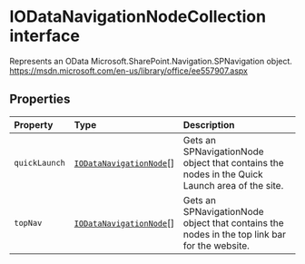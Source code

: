 # IODataNavigationNodeCollection interface





Represents an OData Microsoft.SharePoint.Navigation.SPNavigation object. 
https://msdn.microsoft.com/en-us/library/office/ee557907.aspx




## Properties

| Property	   | Type	| Description|
|:-------------|:-------|:-----------|
|`quickLaunch`      | [`IODataNavigationNode`](../sp-client-base/iodatanavigationnode.md)[] | Gets an SPNavigationNode object that contains  the nodes in the Quick Launch area of the site. |
|`topNav`      | [`IODataNavigationNode`](../sp-client-base/iodatanavigationnode.md)[] | Gets an SPNavigationNode object that contains the nodes in the top link bar  for the website. |





